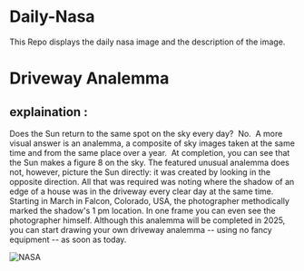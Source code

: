 # Daily-Nasa

This Repo displays the daily nasa image and the description of the image.

<!--NASA-->
# Driveway Analemma
## explaination :

Does the Sun return to the same spot on the sky every day?  No.  A more visual answer is an analemma, a composite of sky images taken at the same time and from the same place over a year.  At completion, you can see that the Sun makes a figure 8 on the sky.  The featured unusual analemma does not, however, picture the Sun directly: it was created by looking in the opposite direction. All that was required was noting where the shadow of an edge of a house was in the driveway every clear day at the same time.  Starting in March in Falcon, Colorado, USA, the photographer methodically marked the shadow's 1 pm location. In one frame you can even see the photographer himself.  Although this analemma will be completed in 2025, you can start drawing your own driveway analemma -- using no fancy equipment -- as soon as today.

![NASA](https://www.youtube.com/embed/7QB_MOemCqs?rel=0)
<!--/NASA-->